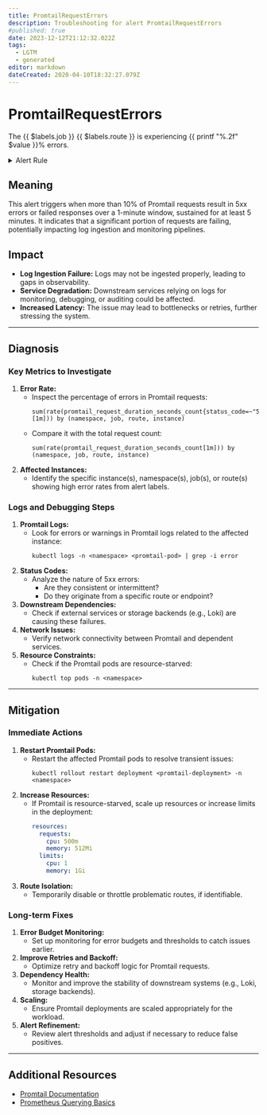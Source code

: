 ```yaml
---
title: PromtailRequestErrors
description: Troubleshooting for alert PromtailRequestErrors
#published: true
date: 2023-12-12T21:12:32.022Z
tags: 
  - LGTM
  - generated
editor: markdown
dateCreated: 2020-04-10T18:32:27.079Z
---
```


# PromtailRequestErrors

The {{ $labels.job }} {{ $labels.route }} is experiencing {{ printf "%.2f" $value }}% errors.

<details>
  <summary>Alert Rule</summary>

{{% rule "promtail/promtail-internal.yml" "PromtailRequestErrors" %}}

{{% comment %}}

```yaml
alert: PromtailRequestErrors
expr: 100 * sum(rate(promtail_request_duration_seconds_count{status_code=~"5..|failed"}[1m])) by (namespace, job, route, instance) / sum(rate(promtail_request_duration_seconds_count[1m])) by (namespace, job, route, instance) > 10
for: 5m
labels:
    severity: critical
annotations:
    summary: Promtail request errors (instance {{ $labels.instance }})
    description: |-
        The {{ $labels.job }} {{ $labels.route }} is experiencing {{ printf "%.2f" $value }}% errors.
          VALUE = {{ $value }}
          LABELS = {{ $labels }}
    runbook: https://github.com/srerun/prometheus-alerts/blob/main/content/runbooks/promtail-internal/PromtailRequestErrors.md

```

{{% /comment %}}

</details>

## Meaning
This alert triggers when more than 10% of Promtail requests result in 5xx errors or failed responses over a 1-minute window, sustained for at least 5 minutes. It indicates that a significant portion of requests are failing, potentially impacting log ingestion and monitoring pipelines.

## Impact
- **Log Ingestion Failure:** Logs may not be ingested properly, leading to gaps in observability.
- **Service Degradation:** Downstream services relying on logs for monitoring, debugging, or auditing could be affected.
- **Increased Latency:** The issue may lead to bottlenecks or retries, further stressing the system.

---

## Diagnosis
### Key Metrics to Investigate
1. **Error Rate:**
   - Inspect the percentage of errors in Promtail requests:
     ```
     sum(rate(promtail_request_duration_seconds_count{status_code=~"5..|failed"}[1m])) by (namespace, job, route, instance)
     ```
   - Compare it with the total request count:
     ```
     sum(rate(promtail_request_duration_seconds_count[1m])) by (namespace, job, route, instance)
     ```
2. **Affected Instances:**
   - Identify the specific instance(s), namespace(s), job(s), or route(s) showing high error rates from alert labels.

### Logs and Debugging Steps
1. **Promtail Logs:**
   - Look for errors or warnings in Promtail logs related to the affected instance:
     ```
     kubectl logs -n <namespace> <promtail-pod> | grep -i error
     ```
2. **Status Codes:**
   - Analyze the nature of 5xx errors:
     - Are they consistent or intermittent?
     - Do they originate from a specific route or endpoint?
3. **Downstream Dependencies:**
   - Check if external services or storage backends (e.g., Loki) are causing these failures.
4. **Network Issues:**
   - Verify network connectivity between Promtail and dependent services.
5. **Resource Constraints:**
   - Check if the Promtail pods are resource-starved:
     ```
     kubectl top pods -n <namespace>
     ```

---

## Mitigation
### Immediate Actions
1. **Restart Promtail Pods:**
   - Restart the affected Promtail pods to resolve transient issues:
     ```
     kubectl rollout restart deployment <promtail-deployment> -n <namespace>
     ```
2. **Increase Resources:**
   - If Promtail is resource-starved, scale up resources or increase limits in the deployment:
     ```yaml
     resources:
       requests:
         cpu: 500m
         memory: 512Mi
       limits:
         cpu: 1
         memory: 1Gi
     ```
3. **Route Isolation:**
   - Temporarily disable or throttle problematic routes, if identifiable.

### Long-term Fixes
1. **Error Budget Monitoring:**
   - Set up monitoring for error budgets and thresholds to catch issues earlier.
2. **Improve Retries and Backoff:**
   - Optimize retry and backoff logic for Promtail requests.
3. **Dependency Health:**
   - Monitor and improve the stability of downstream systems (e.g., Loki, storage backends).
4. **Scaling:**
   - Ensure Promtail deployments are scaled appropriately for the workload.
5. **Alert Refinement:**
   - Review alert thresholds and adjust if necessary to reduce false positives.

---

## Additional Resources
- [Promtail Documentation](https://grafana.com/docs/loki/latest/clients/promtail/)
- [Prometheus Querying Basics](https://prometheus.io/docs/prometheus/latest/querying/basics/)

